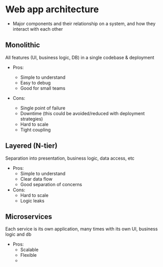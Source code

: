 # Web app architecture

- Major components and their relationship on a system, and how they interact with each other

## Monolithic

All features (UI, business logic, DB) in a single codebase & deployment

- Pros:

  - Simple to understand
  - Easy to debug
  - Good for small teams

- Cons:
  - Single point of failure
  - Downtime (this could be avoided/reduced with deployment strategies)
  - Hard to scale
  - Tight coupling

## Layered (N-tier)

Separation into presentation, business logic, data access, etc

- Pros:
  - Simple to understand
  - Clear data flow
  - Good separation of concerns
- Cons:
  - Hard to scale
  - Logic leaks

## Microservices

Each service is its own application, many times with its own UI, business logic and db

- Pros:
  - Scalable
  - Flexible
  -

